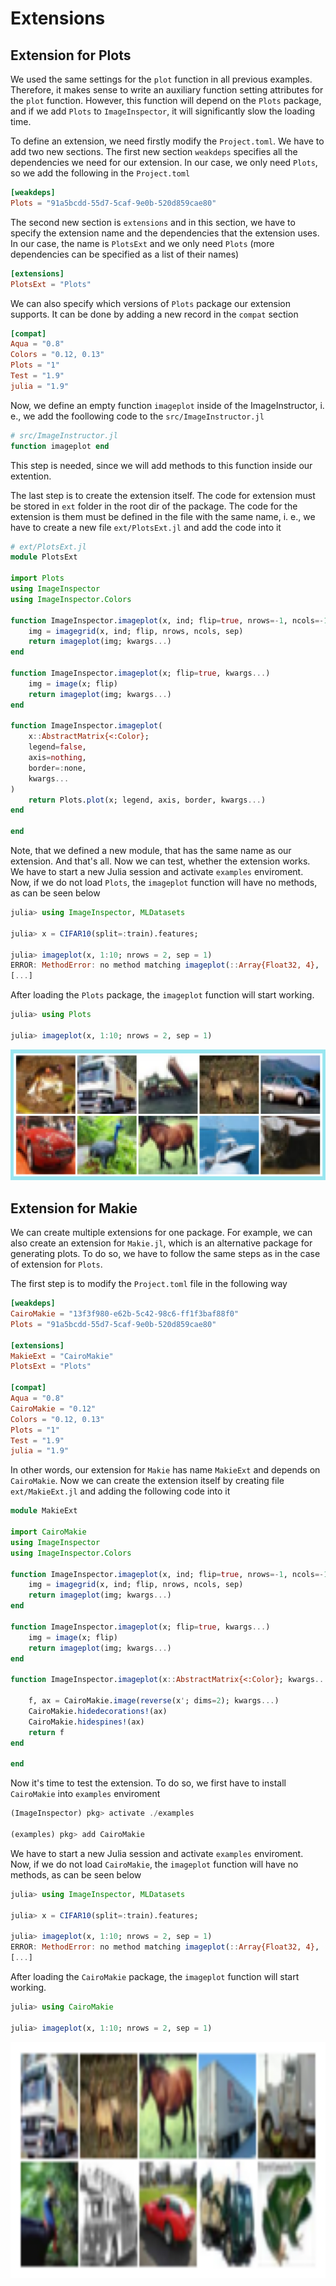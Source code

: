 # Extensions

## Extension for Plots

We used the same settings for the `plot` function in all previous examples. Therefore, it makes sense to write an auxiliary function setting attributes for the `plot` function. However, this function will depend on the `Plots` package, and if we add `Plots` to `ImageInspector`, it will significantly slow the loading time. 

To define an extension, we need firstly modify the `Project.toml`. We have to add two new sections. The first new section `weakdeps` specifies all the dependencies we need for our extension. In our case, we only need `Plots`, so we add the following in the `Project.toml`

```toml
[weakdeps]
Plots = "91a5bcdd-55d7-5caf-9e0b-520d859cae80"
```

The second new section is `extensions` and in this section, we have to specify the extension name and the dependencies that the extension uses. In our case, the name is `PlotsExt` and we only need `Plots` (more dependencies can be specified as a list of their names)

```toml
[extensions]
PlotsExt = "Plots"
```

We can also specify which versions of `Plots` package our extension supports. It can be done by adding a new record in the `compat` section

```toml
[compat]
Aqua = "0.8"
Colors = "0.12, 0.13"
Plots = "1"
Test = "1.9"
julia = "1.9"
```

Now, we define an empty function `imageplot` inside of the ImageInstructor, i. e., we add the foollowing code to the `src/ImageInstructor.jl`

```julia
# src/ImageInstructor.jl
function imageplot end
```

This step is needed, since we will add methods to this function inside our extention. 

The last step is to create the extension itself. The code for extension must be stored in `ext` folder in the root dir of the package. The code for the extension is them must be defined in the file with the same name, i. e., we have to create a new file `ext/PlotsExt.jl` and add the code into it

```julia
# ext/PlotsExt.jl
module PlotsExt

import Plots
using ImageInspector
using ImageInspector.Colors

function ImageInspector.imageplot(x, ind; flip=true, nrows=-1, ncols=-1, sep=1, kwargs...)
    img = imagegrid(x, ind; flip, nrows, ncols, sep)
    return imageplot(img; kwargs...)
end

function ImageInspector.imageplot(x; flip=true, kwargs...)
    img = image(x; flip)
    return imageplot(img; kwargs...)
end

function ImageInspector.imageplot(
    x::AbstractMatrix{<:Color};
    legend=false,
    axis=nothing,
    border=:none,
    kwargs...
)
    return Plots.plot(x; legend, axis, border, kwargs...)
end

end
```

Note, that we defined a new module, that has the same name as our extension. And that's all. Now we can test, whether the extension works. We have to start a new Julia session and activate `examples` enviroment. Now, if we do not load `Plots`, the `imageplot` function will have no methods, as can be seen below

```julia
julia> using ImageInspector, MLDatasets

julia> x = CIFAR10(split=:train).features;

julia> imageplot(x, 1:10; nrows = 2, sep = 1)
ERROR: MethodError: no method matching imageplot(::Array{Float32, 4}, ::UnitRange{Int64}; nrows::Int64, sep::Int64)
[...]
```

After loading the `Plots` package, the `imageplot` function will start working.

```julia
julia> using Plots

julia> imageplot(x, 1:10; nrows = 2, sep = 1)
```

![](image_6.svg)


## Extension for Makie

We can create multiple extensions for one package. For example, we can also create an extension for `Makie.jl`, which is an alternative package for generating plots. To do so, we have to follow the same steps as in the case of extension for `Plots`. 

The first step is to modify the `Project.toml` file in the following way

```toml
[weakdeps]
CairoMakie = "13f3f980-e62b-5c42-98c6-ff1f3baf88f0"
Plots = "91a5bcdd-55d7-5caf-9e0b-520d859cae80"

[extensions]
MakieExt = "CairoMakie"
PlotsExt = "Plots"

[compat]
Aqua = "0.8"
CairoMakie = "0.12"
Colors = "0.12, 0.13"
Plots = "1"
Test = "1.9"
julia = "1.9"
```

In other words, our extension for `Makie` has name `MakieExt` and depends on `CairoMakie`. Now we can create the extension itself by creating file `ext/MakieExt.jl` and adding the following code into it

```julia
module MakieExt

import CairoMakie
using ImageInspector
using ImageInspector.Colors

function ImageInspector.imageplot(x, ind; flip=true, nrows=-1, ncols=-1, sep=1, kwargs...)
    img = imagegrid(x, ind; flip, nrows, ncols, sep)
    return imageplot(img; kwargs...)
end

function ImageInspector.imageplot(x; flip=true, kwargs...)
    img = image(x; flip)
    return imageplot(img; kwargs...)
end

function ImageInspector.imageplot(x::AbstractMatrix{<:Color}; kwargs...)

    f, ax = CairoMakie.image(reverse(x'; dims=2); kwargs...)
    CairoMakie.hidedecorations!(ax)
    CairoMakie.hidespines!(ax)
    return f
end

end
```

Now it's time to test the extension. To do so, we first have to install `CairoMakie` into `examples` enviroment

```julia
(ImageInspector) pkg> activate ./examples

(examples) pkg> add CairoMakie
```

We have to start a new Julia session and activate `examples` enviroment. Now, if we do not load `CairoMakie`, the `imageplot` function will have no methods, as can be seen below

```julia
julia> using ImageInspector, MLDatasets

julia> x = CIFAR10(split=:train).features;

julia> imageplot(x, 1:10; nrows = 2, sep = 1)
ERROR: MethodError: no method matching imageplot(::Array{Float32, 4}, ::UnitRange{Int64}; nrows::Int64, sep::Int64)
[...]
```

After loading the `CairoMakie` package, the `imageplot` function will start working.

```julia
julia> using CairoMakie

julia> imageplot(x, 1:10; nrows = 2, sep = 1)
```

![](image_8.svg)